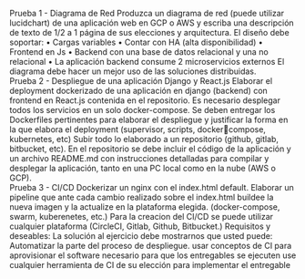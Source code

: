 Prueba 1 - Diagrama de Red Produzca un diagrama de red (puede utilizar
lucidchart) de una aplicación web en GCP o AWS y escriba una descripción de
texto de 1/2 a 1 página de sus elecciones y arquitectura.
El diseño debe soportar:
• Cargas variables
• Contar con HA (alta disponibilidad)
• Frontend en Js
• Backend con una base de datos relacional y una no relacional
• La aplicación backend consume 2 microservicios externos
El diagrama debe hacer un mejor uso de las soluciones distribuidas.  
Prueba 2 - Despliegue de una aplicación Django y React.js Elaborar
el deployment dockerizado de una aplicación en django (backend) con frontend
en React.js contenida en el repositorio. Es necesario desplegar todos los servicios
en un solo docker-compose.
Se deben entregar los Dockerfiles pertinentes para elaborar el despliegue y justificar la forma en la que elabora el deployment (supervisor, scripts, dockercompose, kubernetes, etc)
Subir todo lo elaborado a un repositorio (github, gitlab, bitbucket, etc). En el
repositorio se debe incluir el código de la aplicación y un archivo README.md
con instrucciones detalladas para compilar y desplegar la aplicación, tanto en
una PC local como en la nube (AWS o GCP).  
Prueba 3 - CI/CD Dockerizar un nginx con el index.html default. Elaborar un pipeline que ante cada cambio realizado sobre el index.html buildee
la nueva imagen y la actualize en la plataforma elegida. (docker-compose,
swarm, kuberenetes, etc.) Para la creacion del CI/CD se puede utilizar cualquier
plataforma (CircleCI, Gitlab, Github, Bitbucket.)
Requisitos y deseables:
La solución al ejercicio debe mostrarnos que usted puede:
Automatizar la parte del proceso de despliegue. usar conceptos de CI para aprovisionar el software necesario para que los entregables se ejecuten use cualquier
herramienta de CI de su elección para implementar el entregable
